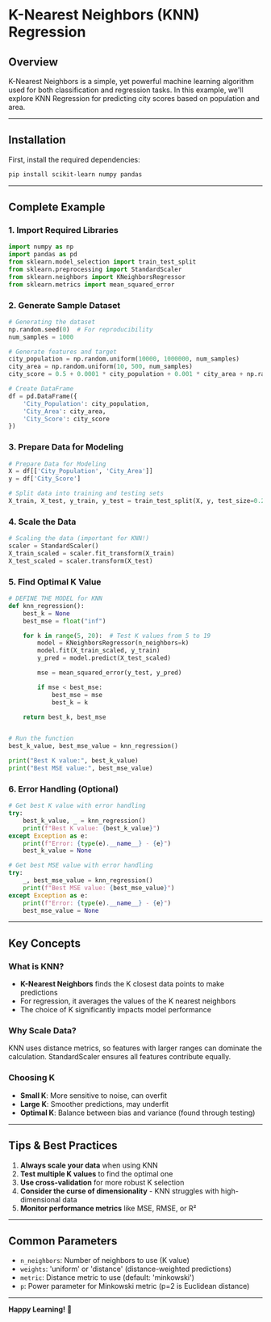 # K-Nearest Neighbors (KNN) Regression

## Overview

K-Nearest Neighbors is a simple, yet powerful machine learning algorithm used for both classification and regression tasks. In this example, we'll explore KNN Regression for predicting city scores based on population and area.

---

## Installation

First, install the required dependencies:

```bash
pip install scikit-learn numpy pandas
```

---

## Complete Example

### 1. Import Required Libraries

```python
import numpy as np
import pandas as pd
from sklearn.model_selection import train_test_split
from sklearn.preprocessing import StandardScaler
from sklearn.neighbors import KNeighborsRegressor
from sklearn.metrics import mean_squared_error
```

### 2. Generate Sample Dataset

```python
# Generating the dataset
np.random.seed(0)  # For reproducibility
num_samples = 1000

# Generate features and target
city_population = np.random.uniform(10000, 1000000, num_samples)
city_area = np.random.uniform(10, 500, num_samples)
city_score = 0.5 + 0.0001 * city_population + 0.001 * city_area + np.random.normal(0, 0.1, num_samples)

# Create DataFrame
df = pd.DataFrame({
    'City_Population': city_population,
    'City_Area': city_area,
    'City_Score': city_score
})
```

### 3. Prepare Data for Modeling

```python
# Prepare Data for Modeling
X = df[['City_Population', 'City_Area']]
y = df['City_Score']

# Split data into training and testing sets
X_train, X_test, y_train, y_test = train_test_split(X, y, test_size=0.2, random_state=42)
```

### 4. Scale the Data

```python
# Scaling the data (important for KNN!)
scaler = StandardScaler()
X_train_scaled = scaler.fit_transform(X_train)
X_test_scaled = scaler.transform(X_test)
```

### 5. Find Optimal K Value

```python
# DEFINE THE MODEL for KNN
def knn_regression():
    best_k = None
    best_mse = float("inf")

    for k in range(5, 20):  # Test K values from 5 to 19
        model = KNeighborsRegressor(n_neighbors=k)
        model.fit(X_train_scaled, y_train)
        y_pred = model.predict(X_test_scaled)

        mse = mean_squared_error(y_test, y_pred)

        if mse < best_mse:
            best_mse = mse
            best_k = k

    return best_k, best_mse


# Run the function
best_k_value, best_mse_value = knn_regression()

print("Best K value:", best_k_value)
print("Best MSE value:", best_mse_value)
```

### 6. Error Handling (Optional)

```python
# Get best K value with error handling
try:
    best_k_value, _ = knn_regression()
    print(f"Best K value: {best_k_value}")
except Exception as e:
    print(f"Error: {type(e).__name__} - {e}")
    best_k_value = None

# Get best MSE value with error handling
try:
    _, best_mse_value = knn_regression()
    print(f"Best MSE value: {best_mse_value}")
except Exception as e:
    print(f"Error: {type(e).__name__} - {e}")
    best_mse_value = None
```

---

## Key Concepts

### What is KNN?

- **K-Nearest Neighbors** finds the K closest data points to make predictions
- For regression, it averages the values of the K nearest neighbors
- The choice of K significantly impacts model performance

### Why Scale Data?

KNN uses distance metrics, so features with larger ranges can dominate the calculation. StandardScaler ensures all features contribute equally.

### Choosing K

- **Small K**: More sensitive to noise, can overfit
- **Large K**: Smoother predictions, may underfit
- **Optimal K**: Balance between bias and variance (found through testing)

---

## Tips & Best Practices

1. **Always scale your data** when using KNN
2. **Test multiple K values** to find the optimal one
3. **Use cross-validation** for more robust K selection
4. **Consider the curse of dimensionality** - KNN struggles with high-dimensional data
5. **Monitor performance metrics** like MSE, RMSE, or R²

---

## Common Parameters

- `n_neighbors`: Number of neighbors to use (K value)
- `weights`: 'uniform' or 'distance' (distance-weighted predictions)
- `metric`: Distance metric to use (default: 'minkowski')
- `p`: Power parameter for Minkowski metric (p=2 is Euclidean distance)

---

**Happy Learning! 🚀**
